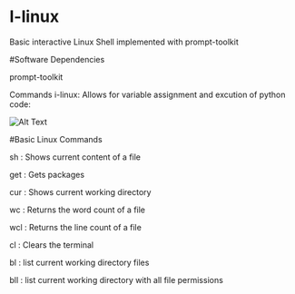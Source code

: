 # I-linux
Basic interactive Linux Shell implemented with prompt-toolkit

#Software Dependencies

 prompt-toolkit

Commands i-linux:
Allows for variable assignment and excution of python code:

![Alt Text](https://user-images.githubusercontent.com/10147276/30039536-53f50f62-91ca-11e7-8ffd-bb0d130d421b.gif)


#Basic Linux Commands

sh  : Shows current content of a file

get : Gets packages

cur : Shows current working directory

wc  : Returns the word count of a file

wcl : Returns the line count of a file

cl  : Clears the terminal 

bl  : list current working directory files

bll : list current working directory with all file permissions


